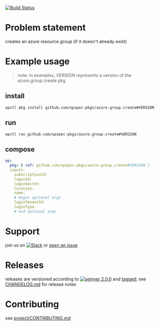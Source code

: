 [![Build Status](https://travis-ci.org/opspec-pkgs/azure.group.create.svg?branch=master)](https://travis-ci.org/opspec-pkgs/azure.group.create)

# Problem statement

creates an azure resource group (if it doesn't already exist)

# Example usage

> note: in examples, VERSION represents a version of the
> azure.group.create pkg

## install

```shell
opctl pkg install github.com/opspec-pkgs/azure.group.create#VERSION
```

## run

```
opctl run github.com/opspec-pkgs/azure.group.create#VERSION
```

## compose

```yaml
op:
  pkg: { ref: github.com/opspec-pkgs/azure.group.create#VERSION }
  inputs:
    subscriptionId:
    loginId:
    loginSecret:
    location:
    name:
    # begin optional args
    loginTenantId:
    loginType:
    # end optional args
```

# Support

join us on
[![Slack](https://opspec-slackin.herokuapp.com/badge.svg)](https://opspec-slackin.herokuapp.com/)
or
[open an issue](https://github.com/opspec-pkgs/azure.group.create/issues)

# Releases

releases are versioned according to
[![semver 2.0.0](https://img.shields.io/badge/semver-2.0.0-brightgreen.svg)](http://semver.org/spec/v2.0.0.html)
and [tagged](https://git-scm.com/book/en/v2/Git-Basics-Tagging); see
[CHANGELOG.md](CHANGELOG.md) for release notes

# Contributing

see
[project/CONTRIBUTING.md](https://github.com/opspec-pkgs/project/blob/master/CONTRIBUTING.md)
